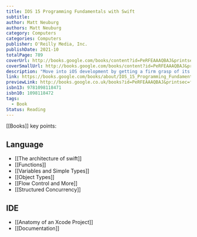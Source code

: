 ```yaml
---
title: IOS 15 Programming Fundamentals with Swift
subtitle: 
author: Matt Neuburg
authors: Matt Neuburg
category: Computers
categories: Computers
publisher: O'Reilly Media, Inc.
publishDate: 2021-10
totalPage: 789
coverUrl: http://books.google.com/books/content?id=PeRFEAAAQBAJ&printsec=frontcover&img=1&zoom=1&edge=curl&source=gbs_api
coverSmallUrl: http://books.google.com/books/content?id=PeRFEAAAQBAJ&printsec=frontcover&img=1&zoom=5&edge=curl&source=gbs_api
description: "Move into iOS development by getting a firm grasp of its fundamentals, including the Xcode 13 IDE, Cocoa Touch, and the latest version of Apple's acclaimed programming language, Swift 5.5. With this thoroughly updated guide, you'll learn the Swift language, understand Apple's Xcode development tools, and discover the Cocoa framework. Explore Swift's object-oriented concepts Become familiar with built-in Swift types Dive deep into Swift objects, protocols, and generics Tour the life cycle of an Xcode project Learn how nibs are loaded Understand Cocoa's event-driven design Communicate with C and Objective-C In this edition, catch up on the latest iOS programming features: Structured concurrency: async/await, tasks, and actors Swift native formatters and attributed strings Lazy locals and throwing getters Enhanced collections with the Swift Algorithms and Collections packages Xcode tweaks: column breakpoints, package collections, and Info.plist build settings Improvements in Git integration, localization, unit testing, documentation, and distribution And more!"
link: https://books.google.com/books/about/IOS_15_Programming_Fundamentals_with_Swi.html?hl=&id=PeRFEAAAQBAJ
previewLink: http://books.google.co.uk/books?id=PeRFEAAAQBAJ&printsec=frontcover&dq=iOS+15+programming+fundamentals+with+swift&hl=&as_pt=BOOKS&cd=1&source=gbs_api
isbn13: 9781098118471
isbn10: 1098118472
tags:
  - Book
Status: Reading
---
```

[[Books]]
key points:
## Language
- [[The architecture of swift]]
- [[Functions]]
- [[Variables and Simple Types]]
- [[Object Types]]
- [[Flow Control and More]]
- [[Structured Concurrency]]
## IDE
- [[Anatomy of an Xcode Project]]
- [[Documentation]]